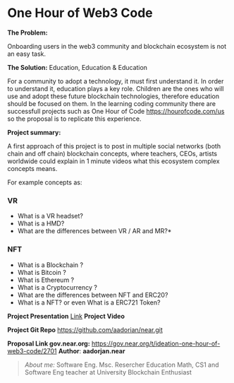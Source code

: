 # One Hour of Web3 Code


**The Problem:**

Onboarding users in the web3 community and blockchain ecosystem is not an easy task.

**The Solution:** Education, Education & Education 

For a community to adopt a technology, it must first understand it. In order to understand it, education plays a key role. Children are the ones who will use and adopt these future blockchain technologies, therefore education should be focused on them. In the learning coding community there are successfull projects  such as One Hour of Code 
https://hourofcode.com/us so the proposal is to replicate this experience.

**Project summary:**

A first approach of this project is to post in multiple social networks (both chain and off chain) blockchain concepts, where teachers, CEOs, artists worldwide could explain in 1 minute videos what this ecosystem complex concepts means. 

For example concepts as: 

###  VR 
 * What is a VR headset? 
 * What is a HMD? 
 * What are the differences between VR / AR and MR?*
### NFT  
* What is a Blockchain ? 
* What is Bitcoin ? 
* What is Ethereum ? 
* What is a Cryptocurrency ? 
* What are the differences between NFT and ERC20? 
* What is a NFT? or even What is a ERC721 Token?

 

**Project Presentation**
[Link](https://www.canva.com/design/DAEgc0hsOYQ/wQkY6dHEJExY2cNTelNqRA/view?utm_content=DAEgc0hsOYQ&utm_campaign=designshare&utm_medium=link&utm_source=sharebutton)
**Project Video**

**Project Git Repo**
https://github.com/aadorian/near.git

**Proposal Link gov.near.org:**
https://gov.near.org/t/ideation-one-hour-of-web3-code/2701
**Author**: **aadorjan.near**

> *About me:* Software Eng. Msc. Resercher Education 
> Math, CS1 and Software Eng teacher at University
> Blockchain Enthusiast